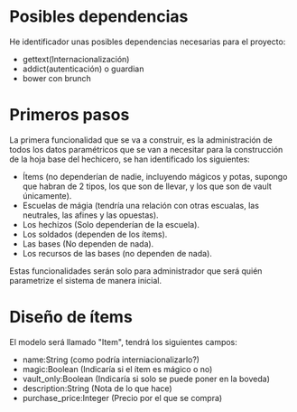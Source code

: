 Posibles dependencias
===

He identificador unas posibles dependencias necesarias para el proyecto:

 * gettext(Internacionalización)
 * addict(autenticación) o guardian
 * bower con brunch

Primeros pasos
===

La primera funcionalidad que se va a construir, es la administración de todos los datos paramétricos que se van a necesitar para la construcción de la hoja base del hechicero, se han identificado los siguientes:

 * Ítems (no dependerían de nadie, incluyendo mágicos y potas, supongo que habran de 2 tipos, los que son de llevar, y los que son de vault únicamente).
 * Escuelas de mágia (tendría una relación con otras escualas, las neutrales, las afines y las opuestas).
 * Los hechizos (Solo dependerían de la escuela).
 * Los soldados (dependen de los ítems).
 * Las bases (No dependen de nada).
 * Los recursos de las bases (no dependen de nada).

Estas funcionalidades serán solo para administrador que será quién parametrize el sistema de manera inicial.

Diseño de ítems
===

El modelo será llamado "Item", tendrá los siguientes campos:

 * name:String (como podría interniacionalizarlo?)
 * magic:Boolean (Indicaría si el ítem es mágico o no)
 * vault_only:Boolean (Indicaría si solo se puede poner en la boveda)
 * description:String (Nota de lo que hace)
 * purchase_price:Integer (Precio por el que se compra)
